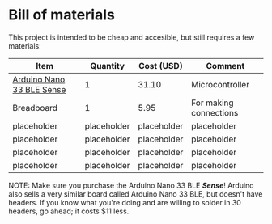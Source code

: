 # Bill of materials

This project is intended to be cheap and accesible, but still requires a few materials:

 Item | Quantity | Cost (USD) | Comment
------|----------|------------|--------
[Arduino Nano 33 BLE Sense](https://store.arduino.cc/usa/nano-33-ble-sense) | 1 | 31.10 | Microcontroller
Breadboard | 1 | 5.95 | For making connections
placeholder | placeholder | placeholder | placeholder
placeholder | placeholder | placeholder | placeholder
placeholder | placeholder | placeholder | placeholder
placeholder | placeholder | placeholder | placeholder

NOTE: Make sure you purchase the Arduino Nano 33 BLE ***Sense***! Arduino also sells a very similar board called Arduino Nano 33 BLE, but doesn't have headers. If you know what you're doing and are willing to solder in 30 headers, go ahead; it costs $11 less.
